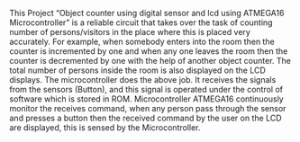 This Project “Object counter using digital sensor and lcd using ATMEGA16 Microcontroller” is a reliable circuit that takes over the task of counting number of persons/visitors in the place where this is placed very accurately. For example, when somebody enters into the room then the counter is incremented by one and when any one leaves the room then the counter is decremented by one with the help of another object counter. The total number of persons inside the room is also displayed on the LCD displays. The microcontroller does the above job. It receives the signals from the sensors (Button), and this signal is operated under the control of software which is stored in ROM. Microcontroller ATMEGA16 continuously monitor the receives command, when any person pass through the sensor and presses a button then the received command by the user on the LCD are displayed, this is sensed by the Microcontroller.
